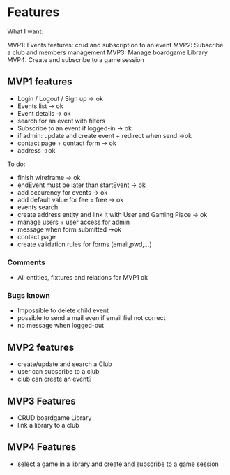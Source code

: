 # Features

What I want:

MVP1: Events features: crud and subscription to an event
MVP2: Subscribe a club and members management
MVP3: Manage boardgame Library
MVP4: Create and subscribe to a game session


## MVP1 features
- Login / Logout / Sign up -> ok
- Events list -> ok
- Event details -> ok
- search for an event with filters
- Subscribe to an event if logged-in -> ok
- if admin: update and create event + redirect when send ->ok
- contact page + contact form -> ok
- address ->ok

To do:
- finish wireframe -> ok
- endEvent must be later than startEvent -> ok
- add occurency for events -> ok
- add default value for fee = free -> ok
- events search
- create address entity and link it with User and Gaming Place -> ok
- manage users + user access for admin
- message when form submitted ->ok
- contact page
- create validation rules for forms (email,pwd,...)

### Comments
- All entities, fixtures and relations for MVP1 ok

### Bugs known
- Impossible to delete child event
- possible to send a mail even if email fiel not correct
- no message when logged-out

## MVP2 features

- create/update and search a Club
- user can subscribe to a club
- club can create an event?

## MVP3 Features

- CRUD boardgame Library
- link a library to a club

## MVP4 Features

- select a game in a library and create and subscribe to a game session
